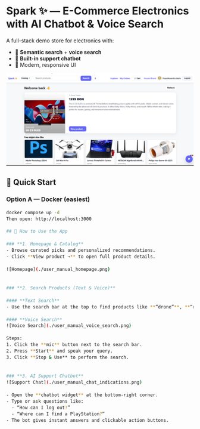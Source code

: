 # Spark ✨ — E-Commerce Electronics with AI Chatbot & Voice Search

A full-stack demo store for electronics with:
- 🔎 **Semantic search** + **voice search**
- 🤖 **Built-in support chatbot**
- 🛒 Modern, responsive UI

![Homepage](./user_manual_homepage.png)


## 🚀 Quick Start

### Option A — Docker (easiest)
```bash
docker compose up -d
Then open: http://localhost:3000

## 🧭 How to Use the App

### **1. Homepage & Catalog**
- Browse curated picks and personalized recommendations.
- Click **View product →** to open full product details.

![Homepage](./user_manual_homepage.png)


### **2. Search Products (Text & Voice)**

#### **Text Search**
- Use the search bar at the top to find products like **“drone”**, **“router”**, or **“OLED TV”**.

#### **Voice Search**
![Voice Search](./user_manual_voice_search.png)

Steps:
1. Click the **mic** button next to the search bar.  
2. Press **Start** and speak your query.  
3. Click **Stop & Use** to perform the search.


### **3. AI Support Chatbot**
![Support Chat](./user_manual_chat_indications.png)

- Open the **chatbot widget** at the bottom-right corner.  
- Type or ask questions like:
  - “How can I log out?”
  - “Where can I find a PlayStation?”
- The bot gives instant answers and clickable action buttons.

